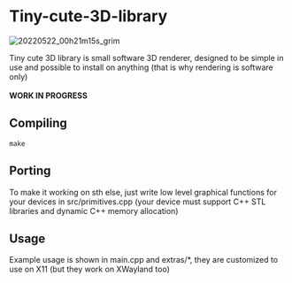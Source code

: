 # Tiny-cute-3D-library

![20220522_00h21m15s_grim](https://user-images.githubusercontent.com/52156158/169670826-420ed5a6-dc87-4e9f-8fa3-71691c60408e.png)


Tiny cute 3D library is small software 3D renderer, designed to be simple in use and possible to install on anything (that is why rendering is software only)
<br><br>
**WORK IN PROGRESS**

## Compiling
```
make
```

## Porting
To make it working on sth else, just write low level graphical functions for your devices in src/primitives.cpp (your device must support C++ STL libraries and dynamic C++ memory allocation)

## Usage

Example usage is shown in main.cpp and extras/*, they are customized to use on X11 (but they work on XWayland too)

